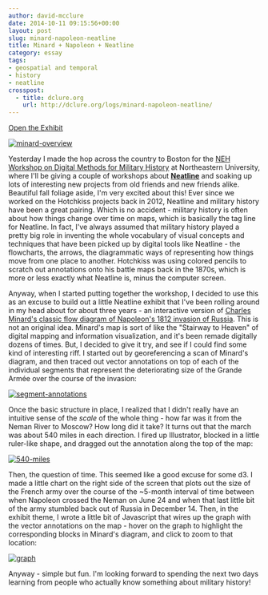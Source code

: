 ```yaml
---
author: david-mcclure
date: 2014-10-11 09:15:56+00:00
layout: post
slug: minard-napoleon-neatline
title: Minard + Napoleon + Neatline
category: essay
tags:
- geospatial and temporal
- history
- neatline
crosspost:
  - title: dclure.org
    url: http://dclure.org/logs/minard-napoleon-neatline/
---
```




[Open the Exhibit](http://dmmh.dclure.org/neatline/show/minard)



[![minard-overview](http://static.scholarslab.org/wp-content/uploads/2014/10/minard-overview-1024x619.jpg)](http://dmmh.dclure.org/neatline/show/minard)

Yesterday I made the hop across the country to Boston for the [NEH Workshop on Digital Methods for Military History](http://www.northeastern.edu/nulab/dmmh/) at  Northeastern University, where I'll be giving a couple of workshops about [**Neatline**](http://neatline.org/) and soaking up lots of interesting new projects from old friends and new friends alike. Beautiful fall foliage aside, I'm very excited about this! Ever since we worked on the Hotchkiss projects back in 2012, Neatline and military history have been a great pairing. Which is no accident - military history is often about how things change over time on maps, which is basically the tag line for Neatline. In fact, I've always assumed that military history played a pretty big role in inventing the whole vocabulary of visual concepts and techniques that have been picked up by digital tools like Neatline - the flowcharts, the arrows, the diagrammatic ways of representing how things move from one place to another. Hotchkiss was using colored pencils to scratch out annotations onto his battle maps back in the 1870s, which is more or less exactly what Neatline is, minus the computer screen.

Anyway, when I started putting together the workshop, I decided to use this as an excuse to build out a little Neatline exhibit that I've been rolling around in my head about for about three years - an interactive version of [Charles Minard's classic flow diagram of Napoleon's 1812 invasion of Russia](http://en.wikipedia.org/wiki/Charles_Joseph_Minard#Work). This is not an original idea. Minard's map is sort of like the "Stairway to Heaven" of digital mapping and information visualization, and it's been remade digitally dozens of times. But, I decided to give it try, and see if I could find some kind of interesting riff. I started out by georeferencing a scan of Minard's diagram, and then traced out vector annotations on top of each of the individual segments that represent the deteriorating size of the Grande Armée over the course of the invasion:

[![segment-annotations](http://static.scholarslab.org/wp-content/uploads/2014/10/segment-annotations.jpg)](http://static.scholarslab.org/wp-content/uploads/2014/10/segment-annotations.jpg)

Once the basic structure in place, I realized that I didn't really have an intuitive sense of the _scale_ of the whole thing - how far was it from the Neman River to Moscow? How long did it take? It turns out that the march was about 540 miles in each direction. I fired up Illustrator, blocked in a little ruler-like shape, and dragged out the annotation along the top of the map:

[![540-miles](http://static.scholarslab.org/wp-content/uploads/2014/10/540-miles-1024x178.jpg)](http://static.scholarslab.org/wp-content/uploads/2014/10/540-miles.jpg)

Then, the question of time. This seemed like a good excuse for some d3. I made a little chart on the right side of the screen that plots out the size of the French army over the course of the ~5-month interval of time between when Napoleon crossed the Neman on June 24 and when that last little bit of the army stumbled back out of Russia in December 14. Then, in the exhibit theme, I wrote a little bit of Javascript that wires up the graph with the vector annotations on the map - hover on the graph to highlight the corresponding blocks in Minard's diagram, and click to zoom to that location:

[![graph](http://static.scholarslab.org/wp-content/uploads/2014/10/graph-1024x979.jpg)](http://static.scholarslab.org/wp-content/uploads/2014/10/graph.jpg)

Anyway - simple but fun. I'm looking forward to spending the next two days learning from people who actually know something about military history!
